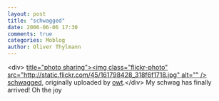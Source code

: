 ```yaml
---
layout: post
title: "schwagged"
date: 2006-06-06 17:30
comments: true
categories: Moblog
author: Oliver Thylmann
---
```



&lt;div&gt;	[ title=&quot;photo sharing&quot;&gt;&lt;img class=&quot;flickr-photo&quot; src=&quot;http://static.flickr.com/45/161798428_318f6f1718.jpg&quot; alt=&quot;&quot; /&gt;](http://www.flickr.com/photos/oliver/161798428/)	[schwagged](http://www.flickr.com/photos/oliver/161798428/), originally uploaded by [owt](http://www.flickr.com/people/oliver/).&lt;/div&gt;					My schwag has finally arrived! Oh the joy



